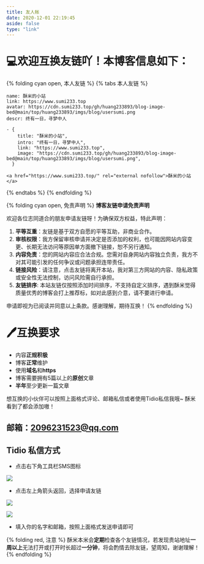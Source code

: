 ```yaml
---
title: 友人帐
date: 2020-12-01 22:19:45
aside: false
type: "link"
---
```


# 💻欢迎互换友链吖！本博客信息如下：

{% folding cyan open, 本人友链 %}
{% tabs 本人友链 %}

<!-- tab  Butterfly/Anzhiyu -->
```
name: 酥米的小站
link: https://www.sumi233.top
avatar: https://cdn.sumi233.top/gh/huang233893/blog-image-bed@main/top/huang233893/imgs/blog/usersumi.png
descr: 终有一日，寻梦中人
```
<!-- endtab -->

<!-- tab Fuild -->
```
- {
    title: "酥米的小站",
    intro: "终有一日，寻梦中人",
    link: "https://www.sumi233.top",
    image: "https://cdn.sumi233.top/gh/huang233893/blog-image-bed@main/top/huang233893/imgs/blog/usersumi.png",
  }
```
<!-- endtab -->

<!-- tab HTML -->
```
<a href="https://www.sumi233.top/" rel="external nofollow">酥米的小站</a>
```
<!-- endtab -->

{% endtabs %}
{% endfolding %}

{% folding cyan open, 免责声明 %}
**博客友链申请免责声明**

欢迎各位志同道合的朋友申请友链呀！为确保双方权益，特此声明：

1.  **平等互重**：友链是基于双方自愿的平等互助，非商业合作。
2.  **审核权限**：我方保留审核申请并决定是否添加的权利，也可能因网站内容变更、长期无法访问等原因单方面撤下链接，恕不另行通知。
3.  **内容免责**：您的网站内容应合法合规。您需对自身网站内容独立负责，我方不对其可能引发的任何争议或问题承担连带责任。
4.  **链接风险**：请注意，点击友链将离开本站，我对第三方网站的内容、隐私政策或安全性无法控制，访问风险需自行承担。
5.  **友链排序**: 本站友链仅按照添加时间排序，不支持自定义排序，遇到酥米觉得质量优秀的博客会打上推荐标，如对此感到介意，请不要进行申请。

申请即视为已阅读并同意以上条款。感谢理解，期待互换！
{% endfolding %}


# 🖊互换要求
- 内容**正规积极**
- 博客**正常**维护
- 使用**域名**和**https**
- 博客需要拥有5篇以上的**原创**文章
- **半年**至少更新一篇文章

想互换的小伙伴可以按照上面格式评论、邮箱私信或者使用Tidio私信我哦~ 酥米看到了都会添加嗷！
## 邮箱：2096231523@qq.com
## Tidio 私信方式

- 点击右下角工具栏SMS图标

![](https://cdn.sumi233.top/gh/huang233893/blog-image-bed@main/top/huang233893/imgs/blog/sixin.png)

- 点击左上角箭头返回，选择申请友链

![](https://cdn.sumi233.top/gh/huang233893/blog-image-bed@main/top/huang233893/imgs/blog/tidio2.png)

![](https://cdn.sumi233.top/gh/huang233893/blog-image-bed@main/top/huang233893/imgs/blog/tidio3.png)
- 填入你的名字和邮箱，按照上面格式发送申请即可



{% folding red, 注意 %}
酥米本米会**定期**检查各个友链情况，若发现贵站地址**一周以上**无法打开或打开时长超过**一分钟**，将会酌情去除友链，望周知，谢谢理解！
{% endfolding %}